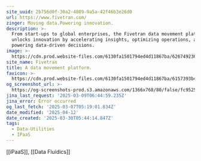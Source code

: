 ```yaml
---
site_uuid: 2b756d0f-30a2-4809-9a5a-42f46b3e26d0
url: https://www.fivetran.com/
zinger: Moving data.Powering innovation.
description: >-
  From start-ups to global enterprises, the Fivetran data movement platform
  unlocks innovation by accelerating insights, optimizing operations, and
  powering data-driven decisions.
image: >-
  https://cdn.prod.website-files.com/6130fa1501794ed4d11867ba/6267492360c41b79149c466a_fivetran_OGI.png
site_name: Fivetran
title: A data movement platform.
favicon: >-
  https://cdn.prod.website-files.com/6130fa1501794ed4d11867ba/6157393b4dfeb61275ec8f97_color.png
og_screenshot_url: >-
  https://og-screenshots-prod.s3.amazonaws.com/1366x768/80/false/fc9525a0befd2e4bfd611b55b9bb545e68055b53fee17a8b811893cc3ee3dc8e.jpeg
jina_last_request: '2025-03-09T06:44:59.235Z'
jina_error: Error occurred
og_last_fetch: '2025-03-07T05:19:01.834Z'
date_modified: '2025-04-12'
date_created: '2025-03-30T05:44:14.847Z'
tags:
  - Data-Utilities
  - IPaaS
---
```












[[iPaaS]], [[Data Fluidics]]



